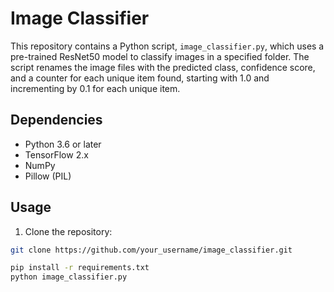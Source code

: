 # Image Classifier

This repository contains a Python script, `image_classifier.py`, which uses a pre-trained ResNet50 model to classify images in a specified folder. The script renames the image files with the predicted class, confidence score, and a counter for each unique item found, starting with 1.0 and incrementing by 0.1 for each unique item.

## Dependencies

- Python 3.6 or later
- TensorFlow 2.x
- NumPy
- Pillow (PIL)

## Usage

1. Clone the repository:

```bash
git clone https://github.com/your_username/image_classifier.git

pip install -r requirements.txt
python image_classifier.py
